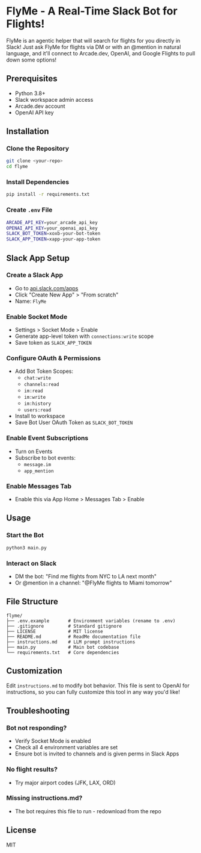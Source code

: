# FlyMe - A Real-Time Slack Bot for Flights!

FlyMe is an agentic helper that will search for flights for you directly in Slack! Just ask FlyMe for flights via DM or with an @mention in natural language, and it'll connect to Arcade.dev, OpenAI, and Google Flights to pull down some options!

## Prerequisites

- Python 3.8+
- Slack workspace admin access
- Arcade.dev account
- OpenAI API key

## Installation

### Clone the Repository
   ```bash
   git clone <your-repo>
   cd flyme
   ```

### Install Dependencies
   ```bash
   pip install -r requirements.txt
   ```

### Create `.env` File
   ```bash
   ARCADE_API_KEY=your_arcade_api_key
   OPENAI_API_KEY=your_openai_api_key
   SLACK_BOT_TOKEN=xoxb-your-bot-token
   SLACK_APP_TOKEN=xapp-your-app-token
   ```

## Slack App Setup

### Create a Slack App
   - Go to [api.slack.com/apps](https://api.slack.com/apps)
   - Click "Create New App" > "From scratch"
   - Name: `FlyMe`

### Enable Socket Mode
   - Settings > Socket Mode > Enable
   - Generate app-level token with `connections:write` scope
   - Save token as `SLACK_APP_TOKEN`

### Configure OAuth & Permissions

   - Add Bot Token Scopes:
     - `chat:write`
     - `channels:read`
     - `im:read`
     - `im:write`
     - `im:history`
     - `users:read`
   - Install to workspace
   - Save Bot User OAuth Token as `SLACK_BOT_TOKEN`

### Enable Event Subscriptions

   - Turn on Events
   - Subscribe to bot events:
     - `message.im`
     - `app_mention`

### Enable Messages Tab

   - Enable this via App Home > Messages Tab > Enable

## Usage

### Start the Bot

   ```bash
   python3 main.py
   ```

### Interact on Slack

   - DM the bot: "Find me flights from NYC to LA next month"
   - Or @mention in a channel: "@FlyMe flights to Miami tomorrow"

## File Structure

```
flyme/
├── .env.example       # Environment variables (rename to .env)
├── .gitignore         # Standard gitignore
├── LICENSE            # MIT license
├── README.md          # ReadMe documentation file
├── instructions.md    # LLM prompt instructions
├── main.py            # Main bot codebase
└── requirements.txt   # Core dependencies
```

## Customization

Edit `instructions.md` to modify bot behavior. This file is sent to OpenAI for instructions, so you can fully customize this tool in any way you'd like!

## Troubleshooting

### Bot not responding?
- Verify Socket Mode is enabled
- Check all 4 environment variables are set
- Ensure bot is invited to channels and is given perms in Slack Apps

### No flight results?
- Try major airport codes (JFK, LAX, ORD)

### Missing instructions.md?
- The bot requires this file to run - redownload from the repo

## License

MIT
